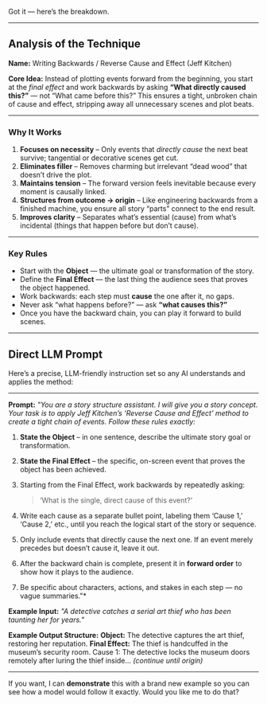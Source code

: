 Got it — here’s the breakdown.

---

## **Analysis of the Technique**

**Name:** Writing Backwards / Reverse Cause and Effect (Jeff Kitchen)

**Core Idea:**
Instead of plotting events forward from the beginning, you start at the *final effect* and work backwards by asking **“What directly caused this?”** — not “What came before this?”
This ensures a tight, unbroken chain of cause and effect, stripping away all unnecessary scenes and plot beats.

---

### **Why It Works**

1. **Focuses on necessity** – Only events that *directly cause* the next beat survive; tangential or decorative scenes get cut.
2. **Eliminates filler** – Removes charming but irrelevant “dead wood” that doesn’t drive the plot.
3. **Maintains tension** – The forward version feels inevitable because every moment is causally linked.
4. **Structures from outcome → origin** – Like engineering backwards from a finished machine, you ensure all story “parts” connect to the end result.
5. **Improves clarity** – Separates what’s essential (cause) from what’s incidental (things that happen before but don’t cause).

---

### **Key Rules**

* Start with the **Object** — the ultimate goal or transformation of the story.
* Define the **Final Effect** — the last thing the audience sees that proves the object happened.
* Work backwards: each step must **cause** the one after it, no gaps.
* Never ask “what happens before?” — ask **“what causes this?”**
* Once you have the backward chain, you can play it forward to build scenes.

---

## **Direct LLM Prompt**

Here’s a precise, LLM-friendly instruction set so any AI understands and applies the method:

---

**Prompt:**
*"You are a story structure assistant. I will give you a story concept. Your task is to apply Jeff Kitchen’s ‘Reverse Cause and Effect’ method to create a tight chain of events. Follow these rules exactly:*

1. **State the Object** – in one sentence, describe the ultimate story goal or transformation.
2. **State the Final Effect** – the specific, on-screen event that proves the object has been achieved.
3. Starting from the Final Effect, work backwards by repeatedly asking:

   > ‘What is the single, direct cause of this event?’
4. Write each cause as a separate bullet point, labeling them ‘Cause 1,’ ‘Cause 2,’ etc., until you reach the logical start of the story or sequence.
5. Only include events that directly cause the next one. If an event merely precedes but doesn’t cause it, leave it out.
6. After the backward chain is complete, present it in **forward order** to show how it plays to the audience.
7. Be specific about characters, actions, and stakes in each step — no vague summaries."\*

**Example Input:**
*"A detective catches a serial art thief who has been taunting her for years."*

**Example Output Structure:**
**Object:** The detective captures the art thief, restoring her reputation.
**Final Effect:** The thief is handcuffed in the museum’s security room.
Cause 1: The detective locks the museum doors remotely after luring the thief inside...
*(continue until origin)*

---

If you want, I can **demonstrate** this with a brand new example so you can see how a model would follow it exactly. Would you like me to do that?

